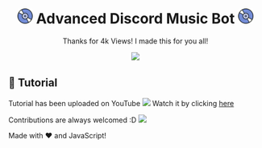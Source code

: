 <h1 align="center"><img src="./assets/Music.gif" width="30px"> Advanced Discord Music Bot <img src="./assets/Music.gif" width="30px"></h1>
<p align="center">Thanks for 4k Views! I made this for you all!</p>
<div align="center"><img src="./assets/banner.gif"></div>

## 📝 Tutorial
Tutorial has been uploaded on YouTube <img src="https://www.youtube.com/about/static/svgs/icons/brand-resources/YouTube_icon_full-color.svg?cache=f2ec7a5" width="30px"> Watch it by clicking [here](https://youtu.be/DQXuTaYa31I)

Contributions are always welcomed :D
<a href="https://github.com/SudhanPlayz/Discord-MusicBot/graphs/contributors">
  <img src="https://discord.com/channels/@me/799687319300603924/806221133585448960" />
</a>

Made with :heart: and JavaScript!
